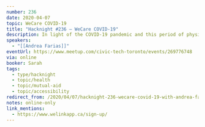 ```yaml
---
number: 236
date: 2020-04-07
topic: WeCare COVID-19
title: "Hacknight #236 – WeCare COVID-19"
description: In light of the COVID-19 pandemic and this period of physical distancing, an emergency volunteer-based team has come together to optimize this tool for this crisis. This app was originally developed in partnership with U of T CS students to break barriers for the disability justice community in a society that was going down a path of isolation. The app facilitates the fulfillment of support requests and the ability to offer support with an unique matching algorithm and is soft-launching Wednesday March 25th
speakers:
  - "[[Andrea Farias]]"
eventUrl: https://www.meetup.com/civic-tech-toronto/events/269776748
via: online
booker: Sarah
tags:
  - type/hacknight
  - topic/health
  - topic/mutual-aid
  - topic/accessibility
redirect_from: /2020/04/07/hacknight-236-wecare-covid-19-with-andrea-farias/
notes: online-only
link_mentions:
  - https://www.welinkapp.ca/sign-up/
---
```

